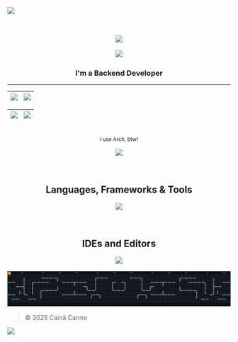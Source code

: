 [//]: Header

![][header_wave]

<div align="center">
<br />

![][header_pfp]

![][presentation]

<h3>I'm a Backend Developer</h3>

</div>

---

[//]: Content

<div align="center">

| ![][card_stats] | ![][card_langs] |
| :-------------- | :-------------- |

</div>

| ![][card_commit] | ![][card_streak] |
| :--------------- | :--------------- |

<div align="center">

<br />
<small>I use Arch, btw!</small>

![][badges_os]

</div>

<div align="center">
<br />

<h2>Languages, Frameworks & Tools</h2>

![][badges_knowledge]

</div>

<div align="center">
<br />

<h2>IDEs and Editors</h2>

![][badges_ide]

</div>

[//]: Footer

![commit_stats]

> © 2025 Cainã Carmo

![][footer_wave]

[//]: Links

<!-- Images -->

[header_pfp]: ./assets/images/pfp.png

<!-- Badges -->

[badges_os]: https://skillicons.dev/icons?i=arch,linux
[badges_knowledge]: https://skillicons.dev/icons?i=dotnet,cs,js,ts,nodejs,express,prisma,discordjs,mongodb,postgresql,redis,docker&perline=4
[badges_ide]: https://skillicons.dev/icons?i=vscode,neovim,gamemakerstudio

<!-- Metrics -->

[card_stats]: https://github-profile-summary-cards.vercel.app/api/cards/stats?username=CainCarmo&theme=midnight_purple
[card_langs]: https://github-profile-summary-cards.vercel.app/api/cards/repos-per-language?username=CainCarmo&theme=midnight_purple
[card_commit]: https://github-profile-summary-cards.vercel.app/api/cards/profile-details?username=CainCarmo&theme=midnight_purple
[card_streak]: https://github-readme-streak-stats.herokuapp.com?user=CainCarmo&theme=midnight_purple&hide_border=true&locale=pt_BR
[commit_stats]: https://raw.githubusercontent.com/CainCarmo/CainCarmo/output/pacman-contribution-graph-dark.svg

<!-- Layouts -->

[header_wave]: https://capsule-render.vercel.app/api?type=waving&height=150&color=AD49E1&reversal=true&section=header
[footer_wave]: https://capsule-render.vercel.app/api?type=waving&height=100&color=AD49E1&reversal=true&section=footer

<!-- Presentation -->

[presentation]: https://readme-typing-svg.herokuapp.com?font=+JetBrains+Mono+&weight=500&size=22&pause=1000&color=CAD3F5&center=true&vCenter=true&width=435&lines=%F0%9F%91%8B%F0%9F%8F%BD+Hi%2C+welcome+to+my+profile;%F0%9F%91%8B%F0%9F%8F%BD+Ol%C3%A1%2C+bem+vindo+ao+meu+perfil

